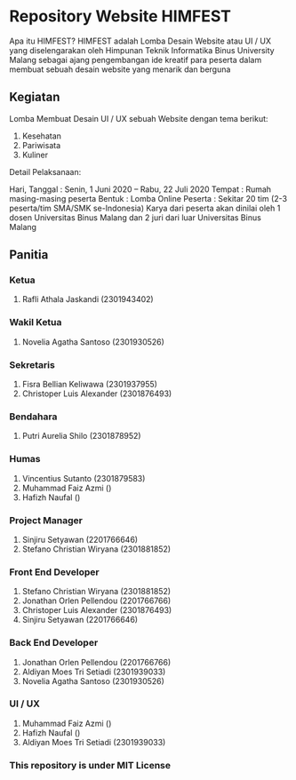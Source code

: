 # Repository Website HIMFEST

Apa itu HIMFEST? HIMFEST adalah Lomba Desain Website atau UI / UX yang diselengarakan oleh Himpunan Teknik Informatika Binus University Malang sebagai ajang pengembangan ide kreatif para peserta dalam membuat sebuah desain website yang menarik dan berguna

## Kegiatan

Lomba Membuat Desain UI / UX sebuah Website dengan tema berikut:

1. Kesehatan
2. Pariwisata
3. Kuliner

Detail Pelaksanaan:

Hari, Tanggal		: Senin, 1 Juni 2020 – Rabu, 22 Juli 2020
Tempat		        : Rumah masing-masing peserta
Bentuk			    : Lomba Online
Peserta	            : Sekitar 20 tim (2-3 peserta/tim SMA/SMK se-Indonesia)
Karya dari peserta akan dinilai oleh 1 dosen Universitas Binus Malang dan 2 juri dari luar Universitas Binus Malang


## Panitia

### Ketua

1. Rafli Athala Jaskandi (2301943402)

### Wakil Ketua

1. Novelia Agatha Santoso (2301930526)

### Sekretaris

1. Fisra Bellian Keliwawa (2301937955)
2. Christoper Luis Alexander (2301876493)

### Bendahara

1. Putri Aurelia Shilo (2301878952)

### Humas

1. Vincentius Sutanto (2301879583)
2. Muhammad Faiz Azmi ()
3. Hafizh Naufal ()

### Project Manager

1. Sinjiru Setyawan (2201766646)
2. Stefano Christian Wiryana (2301881852)

### Front End Developer

1. Stefano Christian Wiryana (2301881852)
2. Jonathan Orlen Pellendou (2201766766)
3. Christoper Luis Alexander (2301876493)
4. Sinjiru Setyawan (2201766646)

### Back End Developer

1. Jonathan Orlen Pellendou (2201766766)
2. Aldiyan Moes Tri Setiadi (2301939033)
3. Novelia Agatha Santoso (2301930526)

### UI / UX

1. Muhammad Faiz Azmi ()
2. Hafizh Naufal ()
3. Aldiyan Moes Tri Setiadi (2301939033)

### This repository is under MIT License